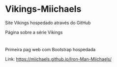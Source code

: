 # Vikings-Miichaels

Site Vikings hospedado através do GitHub

Página sobre a série Vikings


#
Primeira pag web com Bootstrap hospedada

Link: https://miichaels.github.io/Iron-Man-Miichaels/


